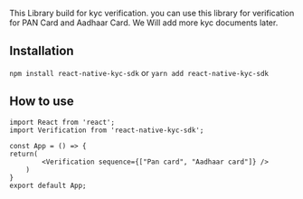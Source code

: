 This Library build for kyc verification. you can use this library for verification for PAN Card and Aadhaar Card.
We Will add more kyc documents later.

## Installation

`npm install react-native-kyc-sdk`
or
`yarn add react-native-kyc-sdk`

## How to use

```
import React from 'react';
import Verification from 'react-native-kyc-sdk';

const App = () => {
return(
        <Verification sequence={["Pan card", "Aadhaar card"]} />
    )
}
export default App;
```
